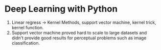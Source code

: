 # Deep Learning with Python

1. Linear regress -> Kernel Methods, support vector machine, kernel trick, kernel function.
2. Support vector machine proved hard to scale to large datasets and didn't provide good results for perceptual problems such as image classification.
